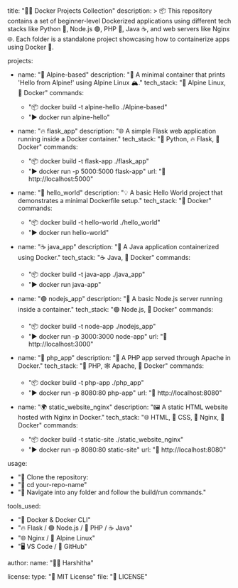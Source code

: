 title: "🐳✨ Docker Projects Collection"
description: >
  📦 This repository contains a set of beginner-level Dockerized applications using different tech stacks like Python 🐍, Node.js 🟢, PHP 🐘, Java ☕, and web servers like Nginx 🌐.
  Each folder is a standalone project showcasing how to containerize apps using Docker 🐳.

projects:
  - name: "🚀 Alpine-based"
    description: "🔧 A minimal container that prints 'Hello from Alpine!' using Alpine Linux 🏔️."
    tech_stack: "🐧 Alpine Linux, 🐳 Docker"
    commands:
      - "📦 docker build -t alpine-hello ./Alpine-based"
      - "▶️ docker run alpine-hello"

  - name: "🔥 flask_app"
    description: "🌐 A simple Flask web application running inside a Docker container."
    tech_stack: "🐍 Python, 🔥 Flask, 🐳 Docker"
    commands:
      - "📦 docker build -t flask-app ./flask_app"
      - "▶️ docker run -p 5000:5000 flask-app"
    url: "🔗 http://localhost:5000"

  - name: "👋 hello_world"
    description: "💡 A basic Hello World project that demonstrates a minimal Dockerfile setup."
    tech_stack: "🐳 Docker"
    commands:
      - "📦 docker build -t hello-world ./hello_world"
      - "▶️ docker run hello-world"

  - name: "☕ java_app"
    description: "📘 A Java application containerized using Docker."
    tech_stack: "☕ Java, 🐳 Docker"
    commands:
      - "📦 docker build -t java-app ./java_app"
      - "▶️ docker run java-app"

  - name: "🟢 nodejs_app"
    description: "🧩 A basic Node.js server running inside a container."
    tech_stack: "🟢 Node.js, 🐳 Docker"
    commands:
      - "📦 docker build -t node-app ./nodejs_app"
      - "▶️ docker run -p 3000:3000 node-app"
    url: "🔗 http://localhost:3000"

  - name: "🐘 php_app"
    description: "📄 A PHP app served through Apache in Docker."
    tech_stack: "🐘 PHP, 🕸️ Apache, 🐳 Docker"
    commands:
      - "📦 docker build -t php-app ./php_app"
      - "▶️ docker run -p 8080:80 php-app"
    url: "🔗 http://localhost:8080"

  - name: "🌍 static_website_nginx"
    description: "🖼️ A static HTML website hosted with Nginx in Docker."
    tech_stack: "🌐 HTML, 🎨 CSS, 🌋 Nginx, 🐳 Docker"
    commands:
      - "📦 docker build -t static-site ./static_website_nginx"
      - "▶️ docker run -p 8080:80 static-site"
    url: "🔗 http://localhost:8080"

usage:
  - "📁 Clone the repository:
  - "📂 cd your-repo-name"
  - "🚀 Navigate into any folder and follow the build/run commands."

tools_used:
  - "🐳 Docker & Docker CLI"
  - "🔥 Flask / 🟢 Node.js / 🐘 PHP / ☕ Java"
  - "🌐 Nginx / 🐧 Alpine Linux"
  - "🖥️ VS Code / 🐙 GitHub"

author:
  name: "👩‍💻 Harshitha"

license:
  type: "📜 MIT License"
  file: "📄 LICENSE"
